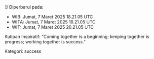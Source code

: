 ⏰ Diperbarui pada:
- WIB: Jumat, 7 Maret 2025 18.21.05 UTC
- WITA: Jumat, 7 Maret 2025 19.21.05 UTC
- WIT: Jumat, 7 Maret 2025 20.21.05 UTC

Kutipan Inspiratif:
"Coming together is a beginning; keeping together is progress; working together is success."


Kategori: success

